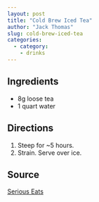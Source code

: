 ```yaml
---
layout: post
title: "Cold Brew Iced Tea"
author: "Jack Thomas"
slug: cold-brew-iced-tea
categories:
  - category:
    - drinks
---
```


## Ingredients

- 8g loose tea
- 1 quart water

## Directions

1. Steep for ~5 hours.
2. Strain. Serve over ice.

## Source

[Serious Eats](https://www.seriouseats.com/cold-brewed-iced-tea-recipe)
